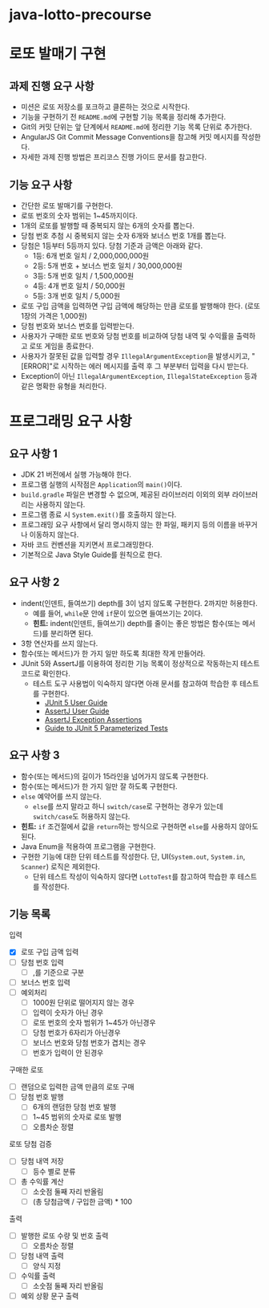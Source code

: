 # java-lotto-precourse

# 로또 발매기 구현

## 과제 진행 요구 사항

- 미션은 로또 저장소를 포크하고 클론하는 것으로 시작한다.
- 기능을 구현하기 전 `README.md`에 구현할 기능 목록을 정리해 추가한다.
- Git의 커밋 단위는 앞 단계에서 `README.md`에 정리한 기능 목록 단위로 추가한다.
- AngularJS Git Commit Message Conventions을 참고해 커밋 메시지를 작성한다.
- 자세한 과제 진행 방법은 프리코스 진행 가이드 문서를 참고한다.

## 기능 요구 사항

- 간단한 로또 발매기를 구현한다.
- 로또 번호의 숫자 범위는 1~45까지이다.
- 1개의 로또를 발행할 때 중복되지 않는 6개의 숫자를 뽑는다.
- 당첨 번호 추첨 시 중복되지 않는 숫자 6개와 보너스 번호 1개를 뽑는다.
- 당첨은 1등부터 5등까지 있다. 당첨 기준과 금액은 아래와 같다.
    - 1등: 6개 번호 일치 / 2,000,000,000원
    - 2등: 5개 번호 + 보너스 번호 일치 / 30,000,000원
    - 3등: 5개 번호 일치 / 1,500,000원
    - 4등: 4개 번호 일치 / 50,000원
    - 5등: 3개 번호 일치 / 5,000원
- 로또 구입 금액을 입력하면 구입 금액에 해당하는 만큼 로또를 발행해야 한다. (로또 1장의 가격은 1,000원)
- 당첨 번호와 보너스 번호를 입력받는다.
- 사용자가 구매한 로또 번호와 당첨 번호를 비교하여 당첨 내역 및 수익률을 출력하고 로또 게임을 종료한다.
- 사용자가 잘못된 값을 입력할 경우 `IllegalArgumentException`을 발생시키고, "[ERROR]"로 시작하는 에러 메시지를 출력 후 그 부분부터 입력을 다시 받는다.
- Exception이 아닌 `IllegalArgumentException`, `IllegalStateException` 등과 같은 명확한 유형을 처리한다.

# 프로그래밍 요구 사항

## 요구 사항 1

- JDK 21 버전에서 실행 가능해야 한다.
- 프로그램 실행의 시작점은 `Application`의 `main()`이다.
- `build.gradle` 파일은 변경할 수 없으며, 제공된 라이브러리 이외의 외부 라이브러리는 사용하지 않는다.
- 프로그램 종료 시 `System.exit()`를 호출하지 않는다.
- 프로그래밍 요구 사항에서 달리 명시하지 않는 한 파일, 패키지 등의 이름을 바꾸거나 이동하지 않는다.
- 자바 코드 컨벤션을 지키면서 프로그래밍한다.
- 기본적으로 Java Style Guide를 원칙으로 한다.

## 요구 사항 2

- indent(인덴트, 들여쓰기) depth를 3이 넘지 않도록 구현한다. 2까지만 허용한다.
    - 예를 들어, `while`문 안에 `if`문이 있으면 들여쓰기는 2이다.
    - **힌트:** indent(인덴트, 들여쓰기) depth를 줄이는 좋은 방법은 함수(또는 메서드)를 분리하면 된다.
- 3항 연산자를 쓰지 않는다.
- 함수(또는 메서드)가 한 가지 일만 하도록 최대한 작게 만들어라.
- JUnit 5와 AssertJ를 이용하여 정리한 기능 목록이 정상적으로 작동하는지 테스트 코드로 확인한다.
    - 테스트 도구 사용법이 익숙하지 않다면 아래 문서를 참고하여 학습한 후 테스트를 구현한다.
        - [JUnit 5 User Guide](https://junit.org/junit5/docs/current/user-guide/)
        - [AssertJ User Guide](https://assertj.github.io/doc/)
        - [AssertJ Exception Assertions](https://assertj.github.io/doc/#assertj-core-exceptions)
        - [Guide to JUnit 5 Parameterized Tests](https://junit.org/junit5/docs/current/user-guide/#writing-tests-parameterized-tests)

## 요구 사항 3

- 함수(또는 메서드)의 길이가 15라인을 넘어가지 않도록 구현한다.
- 함수(또는 메서드)가 한 가지 일만 잘 하도록 구현한다.
- `else` 예약어를 쓰지 않는다.
    - `else`를 쓰지 말라고 하니 `switch/case`로 구현하는 경우가 있는데 `switch/case`도 허용하지 않는다.
- **힌트:** `if` 조건절에서 값을 `return`하는 방식으로 구현하면 `else`를 사용하지 않아도 된다.
- Java Enum을 적용하여 프로그램을 구현한다.
- 구현한 기능에 대한 단위 테스트를 작성한다. 단, UI(`System.out`, `System.in`, `Scanner`) 로직은 제외한다.
    - 단위 테스트 작성이 익숙하지 않다면 `LottoTest`를 참고하여 학습한 후 테스트를 작성한다.

## 기능 목록

입력
- [x] 로또 구입 금액 입력
- [ ] 당첨 번호 입력
    - [ ] ,를 기준으로 구분
- [ ] 보너스 번호 입력
- [ ] 예외처리
    - [ ] 1000원 단위로 떨어지지 않는 경우
    - [ ] 입력이 숫자가 아닌 경우
    - [ ] 로또 번호의 숫자 범위가 1~45가 아닌경우
    - [ ] 당첨 번호가 6자리가 아닌경우
    - [ ] 보너스 번호와 당첨 번호가 겹치는 경우
    - [ ] 번호가 입력이 안 된경우

구매한 로또
- [ ] 랜덤으로 입력한 금액 만큼의 로또 구매
- [ ] 당첨 번호 발행
    - [ ] 6개의 랜덤한 당첨 번호 발행
    - [ ] 1~45 범위의 숫자로 로또 발행
    - [ ] 오름차순 정렬
      
로또 당첨 검증
- [ ] 당첨 내역 저장
    - [ ] 등수 별로 분류
- [ ] 총 수익률 계산
    - [ ] 소숫점 둘째 자리 반올림
    - [ ] (총 당첨금액 / 구입한 금액) * 100

출력
- [ ] 발행한 로또 수량 및 번호 출력
    - [ ] 오름차순 정렬
- [ ] 당첨 내역 출력
    - [ ] 양식 지정
- [ ] 수익률 출력
    - [ ] 소숫점 둘째 자리 반올림
- [ ] 예외 상황 문구 출력
